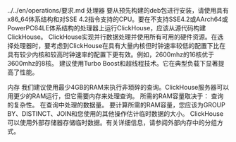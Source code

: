 ../../en/operations/要求.md
处理器
要从预先构建的deb包进行安装，请使用具有x86_64体系结构和对SSE 4.2指令支持的CPU。要在不支持SSE4.2或AArch64或PowerPC64LE体系结构的处理器上运行ClickHouse，应该从源代码构建ClickHouse。
ClickHouse实现并行数据处理并使用所有可用的硬件资源。在选择处理器时，要考虑到ClickHouse在具有大量内核但时钟速率较低的配置下比在具有较少内核和较高时钟速率的配置下更有效。例如，2600mhz的16核优于3600mhz的8核。
建议使用Turbo Boost和超线程技术。它在典型负载下显著提高了性能。

内存
我们建议使用最少4GB的RAM来执行非琐碎的查询。ClickHouse服务器可以用更少的RAM运行，但它需要内存来处理查询。
所需的RAM容量取决于：
查询的复杂性。
在查询中处理的数据量。
要计算所需的RAM容量，您应该为GROUP BY、DISTINCT、JOIN和您使用的其他操作估计临时数据的大小。
ClickHouse可以使用外部存储器存储临时数据。有关详细信息，请参阅外部内存中的分组方式。
